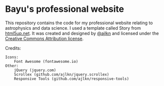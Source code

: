 # Bayu's professional website


This repository contains the code for my professional website relating to astrophysics and data science. I used a template called Story from [html5up.net](html5up.net). It was created and designed by [@ajlkn](https://twitter.com/ajlkn) and licensed under the [Creative Commons Attribution license](https://html5up.net/license).

Credits:

	Icons:
		Font Awesome (fontawesome.io)
	Other:
		jQuery (jquery.com)
		Scrollex (github.com/ajlkn/jquery.scrollex)
		Responsive Tools (github.com/ajlkn/responsive-tools)

